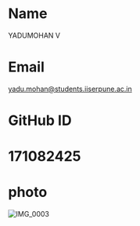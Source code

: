 # Name
YADUMOHAN V
# Email
yadu.mohan@students.iiserpune.ac.in
# GitHub ID
# 171082425
# photo
![IMG_0003](https://github.com/BIOM421/hw1-github-and-python-basics-Yadumv/assets/171082425/cf9009ee-10b5-46c5-aefc-6a2452908aa0)